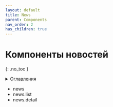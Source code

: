 ```yaml
---
layout: default
title: News
parent: Components
nav_order: 2
has_children: true
---
```


# Компоненты новостей
{: .no_toc }
<details>
    <summary>
        Оглавления
    </summary>
    {: toc }
</details>

- news
- news.list
- news.detail

